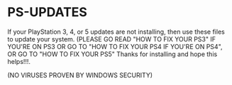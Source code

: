 # PS-UPDATES
If your PlayStation 3, 4, or 5 updates are not installing, then use these files to update your system. (PLEASE GO READ "HOW TO FIX YOUR PS3" IF YOU'RE ON PS3 OR GO TO "HOW TO FIX YOUR PS4 IF YOU'RE ON PS4", OR GO TO "HOW TO FIX YOUR PS5" Thanks for installing and hope this helps!!!.

(NO VIRUSES PROVEN BY WINDOWS SECURITY)
